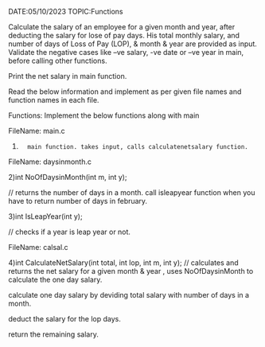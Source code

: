 DATE:05/10/2023  TOPIC:Functions


Calculate the salary of an employee for a given month and year, after deducting the salary for lose of pay days.
His total monthly salary, and number of days of Loss of Pay (LOP), & month & year are provided as input. Validate the negative cases like –ve salary, -ve date or –ve year in main, before calling other functions.

Print the net salary in main function. 

Read the below information and implement as per given file names and function names in each file.

Functions: Implement the below functions along with main

 

FileName: main.c

1)       main function. takes input, calls calculatenetsalary function.



FileName: daysinmonth.c

2)int  NoOfDaysinMonth(int  m, int  y);

// returns the number of days in a month. call isleapyear function when you have to return number of days in february.



3)int  IsLeapYear(int   y);

// checks if a year is leap year or not.

              

FileName: calsal.c



4)int  CalculateNetSalary(int  total, int  lop, int  m, int  y); // calculates and returns the net salary for a given month & year  , uses  NoOfDaysinMonth to calculate the one day salary.

calculate one day salary by deviding total salary with number of days in a month.

deduct the salary for the lop days.

return the remaining salary.
